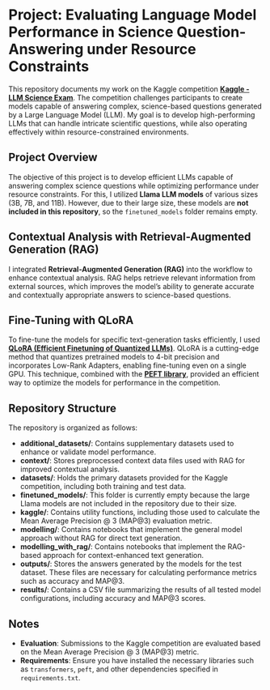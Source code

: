# Project: Evaluating Language Model Performance in Science Question-Answering under Resource Constraints

This repository documents my work on the Kaggle competition **[Kaggle - LLM Science Exam](https://www.kaggle.com/competitions/kaggle-llm-science-exam)**. The competition challenges participants to create models capable of answering complex, science-based questions generated by a Large Language Model (LLM). My goal is to develop high-performing LLMs that can handle intricate scientific questions, while also operating effectively within resource-constrained environments.

## Project Overview
The objective of this project is to develop efficient LLMs capable of answering complex science questions while optimizing performance under resource constraints. For this, I utilized **Llama LLM models** of various sizes (3B, 7B, and 11B). However, due to their large size, these models are **not included in this repository**, so the `finetuned_models` folder remains empty.

## Contextual Analysis with Retrieval-Augmented Generation (RAG)
I integrated **Retrieval-Augmented Generation (RAG)** into the workflow to enhance contextual analysis. RAG helps retrieve relevant information from external sources, which improves the model’s ability to generate accurate and contextually appropriate answers to science-based questions.

## Fine-Tuning with QLoRA
To fine-tune the models for specific text-generation tasks efficiently, I used **[QLoRA (Efficient Finetuning of Quantized LLMs)](https://arxiv.org/abs/2305.14314)**. QLoRA is a cutting-edge method that quantizes pretrained models to 4-bit precision and incorporates Low-Rank Adapters, enabling fine-tuning even on a single GPU. This technique, combined with the **[PEFT library](https://huggingface.co/docs/peft/)**, provided an efficient way to optimize the models for performance in the competition.

## Repository Structure
The repository is organized as follows:

- **additional_datasets/**: Contains supplementary datasets used to enhance or validate model performance.
- **context/**: Stores preprocessed context data files used with RAG for improved contextual analysis.
- **datasets/**: Holds the primary datasets provided for the Kaggle competition, including both training and test data.
- **finetuned_models/**: This folder is currently empty because the large Llama models are not included in the repository due to their size.
- **kaggle/**: Contains utility functions, including those used to calculate the Mean Average Precision @ 3 (MAP@3) evaluation metric.
- **modelling/**: Contains notebooks that implement the general model approach without RAG for direct text generation.
- **modelling_with_rag/**: Contains notebooks that implement the RAG-based approach for context-enhanced text generation.
- **outputs/**: Stores the answers generated by the models for the test dataset. These files are necessary for calculating performance metrics such as accuracy and MAP@3.
- **results/**: Contains a CSV file summarizing the results of all tested model configurations, including accuracy and MAP@3 scores.

## Notes
- **Evaluation**: Submissions to the Kaggle competition are evaluated based on the Mean Average Precision @ 3 (MAP@3) metric.
- **Requirements**: Ensure you have installed the necessary libraries such as `transformers`, `peft`, and other dependencies specified in `requirements.txt`.